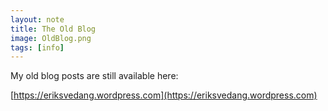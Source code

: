```yaml
---
layout: note
title: The Old Blog
image: OldBlog.png
tags: [info]
---
```


My old blog posts are still available here:

[https://eriksvedang.wordpress.com](https://eriksvedang.wordpress.com)
